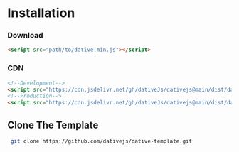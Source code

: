 # Installation

### Download
```html 
<script src="path/to/dative.min.js"></script>
```
### CDN
```html
<!--Development-->
<script src="https://cdn.jsdelivr.net/gh/dativeJs/dativejs@main/dist/dative.js"></script>
<!--Production-->
<script src="https://cdn.jsdelivr.net/gh/dativeJs/dativejs@main/dist/dative.min.js"></script>
```
## Clone The Template
```bash
 git clone https://github.com/dativejs/dative-template.git
```